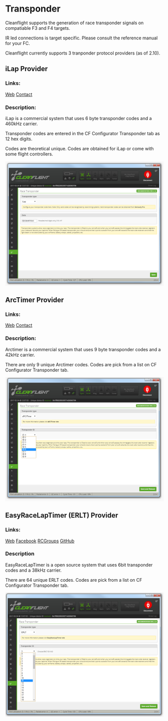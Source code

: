 # Transponder

Cleanflight supports the generation of race transponder signals on compatiable F3 and F4 targets.

IR led connections is target specific. Please consult the reference manual for your FC.

Cleanflight currently supports 3 tranponder protocol providers (as of 2.10).

## iLap Provider

### Links: 
[Web](http://www.rclapcounter.com/)
[Contact](cs@rclapcounter.com)

### Description:
iLap is a commercial system that uses 6 byte transponder codes and a 460kHz carrier.

Transponder codes are entered in the CF Configurator Transponder tab as 12 hex digits.

Codes are theoretical unique. Codes are obtained for iLap or come with some flight controllers.

<img src="Screenshots/Provider%20iLap.png" width="800">

## ArcTimer Provider

### Links:
[Web](http://www.arcitimer.com)
[Contact](info@arcitimer.com)

### Description:
Arctimer is a commercial system that uses 9 byte transponder codes and a 42kHz carrier.

There are only 9 unique Arctimer codes. Codes are pick from a list on CF Configurator Transponder tab.

<img src="Screenshots/Provider%20ArcTimer.png" width="800">

## EasyRaceLapTimer (ERLT) Provider

### Links: 
[Web](http://www.easyracelaptimer.com/)
[Facebook](https://www.facebook.com/groups/1015588161838713/)
[RCGroups](https://www.rcgroups.com/forums/showthread.php?2538917-EasyRaceLapTimer-open-source-and-open-hardware-FPV-racing-lap-time-tracking-system)
[GitHub](https://github.com/polyvision/EasyRaceLapTimer)

### Description
EasyRaceLapTimer is a open source system that uses 6bit transponder codes and a 38kHz carrier.

There are 64 unique ERLT codes. Codes are pick from a list on CF Configurator Transponder tab.

<img src="Screenshots/Provider%20ERLT.png" width="800">





